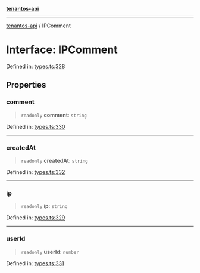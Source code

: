 [**tenantos-api**](../README.md)

***

[tenantos-api](../globals.md) / IPComment

# Interface: IPComment

Defined in: [types.ts:328](https://github.com/shadmanZero/tenantos-api/blob/5456fdea44f46a63455944d4982f5327cbeb3156/src/types.ts#L328)

## Properties

### comment

> `readonly` **comment**: `string`

Defined in: [types.ts:330](https://github.com/shadmanZero/tenantos-api/blob/5456fdea44f46a63455944d4982f5327cbeb3156/src/types.ts#L330)

***

### createdAt

> `readonly` **createdAt**: `string`

Defined in: [types.ts:332](https://github.com/shadmanZero/tenantos-api/blob/5456fdea44f46a63455944d4982f5327cbeb3156/src/types.ts#L332)

***

### ip

> `readonly` **ip**: `string`

Defined in: [types.ts:329](https://github.com/shadmanZero/tenantos-api/blob/5456fdea44f46a63455944d4982f5327cbeb3156/src/types.ts#L329)

***

### userId

> `readonly` **userId**: `number`

Defined in: [types.ts:331](https://github.com/shadmanZero/tenantos-api/blob/5456fdea44f46a63455944d4982f5327cbeb3156/src/types.ts#L331)
